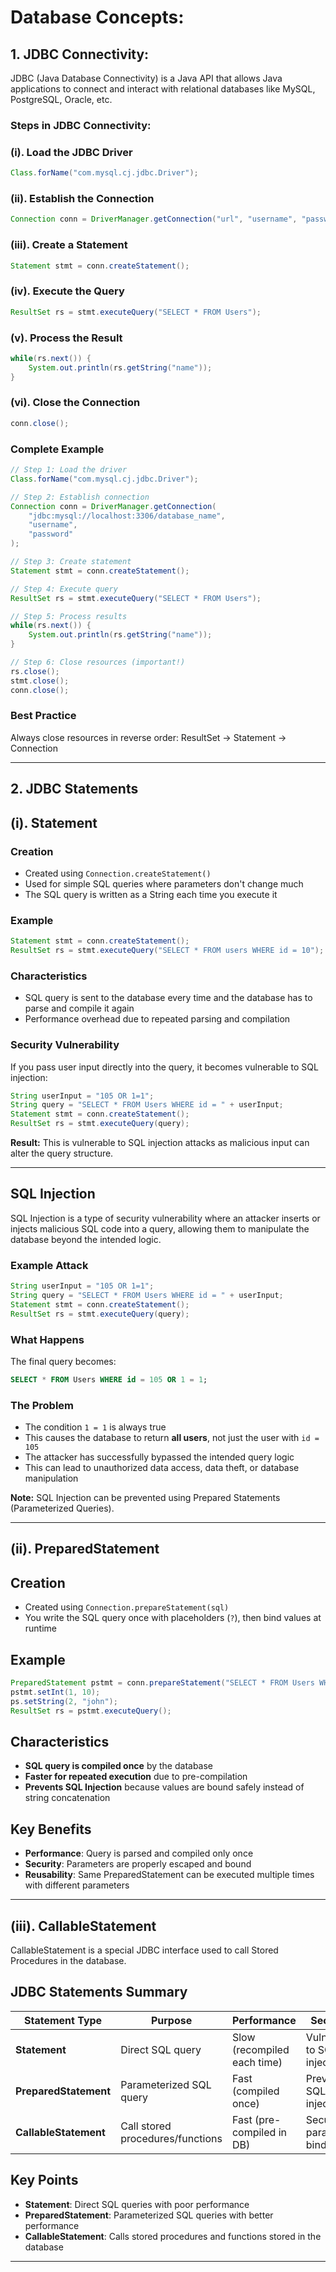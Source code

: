 # Database Concepts:

## 1. JDBC Connectivity:
JDBC (Java Database Connectivity) is a Java API that allows Java applications to connect and interact with relational databases like MySQL, PostgreSQL, Oracle, etc.

### Steps in JDBC Connectivity:

### (i). Load the JDBC Driver
```java
Class.forName("com.mysql.cj.jdbc.Driver");
```

### (ii). Establish the Connection
```java
Connection conn = DriverManager.getConnection("url", "username", "password");
```

### (iii). Create a Statement
```java
Statement stmt = conn.createStatement();
```

### (iv). Execute the Query
```java
ResultSet rs = stmt.executeQuery("SELECT * FROM Users");
```

### (v). Process the Result
```java
while(rs.next()) {
    System.out.println(rs.getString("name"));
}
```

### (vi). Close the Connection
```java
conn.close();
```

### Complete Example
```java
// Step 1: Load the driver
Class.forName("com.mysql.cj.jdbc.Driver");

// Step 2: Establish connection
Connection conn = DriverManager.getConnection(
    "jdbc:mysql://localhost:3306/database_name", 
    "username", 
    "password"
);

// Step 3: Create statement
Statement stmt = conn.createStatement();

// Step 4: Execute query
ResultSet rs = stmt.executeQuery("SELECT * FROM Users");

// Step 5: Process results
while(rs.next()) {
    System.out.println(rs.getString("name"));
}

// Step 6: Close resources (important!)
rs.close();
stmt.close();
conn.close();
```

### Best Practice
Always close resources in reverse order: ResultSet → Statement → Connection

---

## 2. JDBC Statements

## (i). Statement

### Creation
- Created using `Connection.createStatement()`
- Used for simple SQL queries where parameters don't change much
- The SQL query is written as a String each time you execute it

### Example
```java
Statement stmt = conn.createStatement();
ResultSet rs = stmt.executeQuery("SELECT * FROM users WHERE id = 10");
```

### Characteristics
- SQL query is sent to the database every time and the database has to parse and compile it again
- Performance overhead due to repeated parsing and compilation

### Security Vulnerability
If you pass user input directly into the query, it becomes vulnerable to SQL injection:

```java
String userInput = "105 OR 1=1"; 
String query = "SELECT * FROM Users WHERE id = " + userInput; 
Statement stmt = conn.createStatement(); 
ResultSet rs = stmt.executeQuery(query);
```

**Result:** This is vulnerable to SQL injection attacks as malicious input can alter the query structure.

---


## SQL Injection
SQL Injection is a type of security vulnerability where an attacker inserts or injects malicious SQL code into a query, allowing them to manipulate the database beyond the intended logic.

### Example Attack
```java
String userInput = "105 OR 1=1"; 
String query = "SELECT * FROM Users WHERE id = " + userInput; 
Statement stmt = conn.createStatement(); 
ResultSet rs = stmt.executeQuery(query);
```

### What Happens
The final query becomes:
```sql
SELECT * FROM Users WHERE id = 105 OR 1 = 1;
```

### The Problem
- The condition `1 = 1` is always true
- This causes the database to return **all users**, not just the user with `id = 105`
- The attacker has successfully bypassed the intended query logic
- This can lead to unauthorized data access, data theft, or database manipulation

**Note:** SQL Injection can be prevented using Prepared Statements (Parameterized Queries).

---

## (ii). PreparedStatement

## Creation
- Created using `Connection.prepareStatement(sql)`
- You write the SQL query once with placeholders (`?`), then bind values at runtime

## Example
```java
PreparedStatement pstmt = conn.prepareStatement("SELECT * FROM Users WHERE id = ? and name = ?");
pstmt.setInt(1, 10);
ps.setString(2, "john");
ResultSet rs = pstmt.executeQuery();
```

## Characteristics
- **SQL query is compiled once** by the database
- **Faster for repeated execution** due to pre-compilation
- **Prevents SQL Injection** because values are bound safely instead of string concatenation

## Key Benefits
- **Performance**: Query is parsed and compiled only once
- **Security**: Parameters are properly escaped and bound
- **Reusability**: Same PreparedStatement can be executed multiple times with different parameters

---

## (iii). CallableStatement
CallableStatement is a special JDBC interface used to call Stored Procedures in the database.

## JDBC Statements Summary

| Statement Type | Purpose | Performance | Security |
|---------------|---------|-------------|----------|
| **Statement** | Direct SQL query | Slow (recompiled each time) | Vulnerable to SQL injection |
| **PreparedStatement** | Parameterized SQL query | Fast (compiled once) | Prevents SQL injection |
| **CallableStatement** | Call stored procedures/functions | Fast (pre-compiled in DB) | Secure parameter binding |

## Key Points
- **Statement**: Direct SQL queries with poor performance
- **PreparedStatement**: Parameterized SQL queries with better performance
- **CallableStatement**: Calls stored procedures and functions stored in the database

---